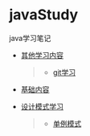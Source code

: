 # javaStudy
java学习笔记

- [其他学习内容](https://github.com/fightcrap/javaStudy/tree/master/other)
    > - [git学习](https://github.com/fightcrap/javaStudy/blob/master/other/git%E5%AD%A6%E4%B9%A0.md)
- [基础内容](https://github.com/fightcrap/javaStudy/tree/master/basic-knowledge)
    > 
- [设计模式学习]()
    > - [单例模式]()
